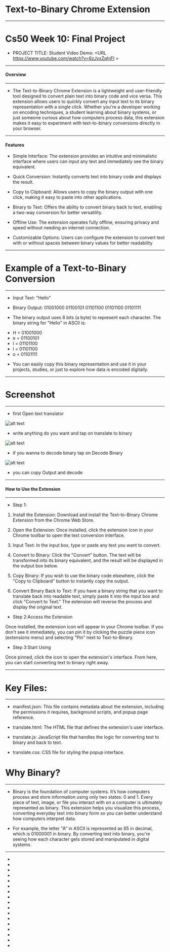 
# Text-to-Binary Chrome Extension
_________________________________

# Cs50 Week 10: Final Project

* PROJECT TITLE: Student Video Demo: <URL https://www.youtube.com/watch?v=6zJvxZqhjFI >
----------------------------------------------------

#### Overview
_________________________________

* The Text-to-Binary Chrome Extension is a lightweight and user-friendly tool designed to convert plain text into binary code and vice versa. This extension allows users to quickly convert any input text to its binary representation with a single click. Whether you're a developer working on encoding techniques, a student learning about binary systems, or just someone curious about how computers process data, this extension makes it easy to experiment with text-to-binary conversions directly in your browser.

---------------------------------------------------------------

#### Features

- Simple Interface: The extension provides an intuitive and minimalistic interface where users can input any text and immediately see the binary equivalent.

- Quick Conversion: Instantly converts text into binary code and displays the result.

- Copy to Clipboard: Allows users to copy the binary output with one click, making it easy to paste into other applications.

- Binary to Text: Offers the ability to convert binary back to text, enabling a two-way conversion for better versatility.

- Offline Use: The extension operates fully offline, ensuring privacy and speed without needing an internet connection.

- Customizable Options: Users can configure the extension to convert text with or without spaces between binary values for better readability

---------------------------------------------------------------------

# Example of a Text-to-Binary Conversion
___________________________________________________

- Input Text: "Hello"

- Binary Output: 01001000 01100101 01101100 01101100 01101111

* The binary output uses 8 bits (a byte) to represent each character. The binary string for "Hello" in ASCII is:

- H = 01001000
- e = 01100101
- l = 01101100
- l = 01101100
- o = 01101111

* You can easily copy this binary representation and use it in your projects, studies, or just to explore how data is encoded digitally.

------------------------------------------------------

# Screenshot
_____________________________
- first Open text translator

![alt text](Screenshot/1.png)

- write anything do you want
and tap on translate to binary

![alt text](Screenshot/2.png)

- if you wanna to decode binary
tap on Decode Binary

![alt text](Screenshot/3.png)

- you can copy Output and decode
----------------------------------------------

#### How to Use the Extension
____________________________________

* Step 1:

1. Install the Extension: Download and install the Text-to-Binary Chrome Extension from the Chrome Web Store.

2. Open the Extension: Once installed, click the extension icon in your Chrome toolbar to open the text conversion interface.

3. Input Text: In the input box, type or paste any text you want to convert.

4. Convert to Binary: Click the "Convert" button. The text will be transformed into its binary equivalent, and the result will be displayed in the output box below.

5. Copy Binary: If you wish to use the binary code elsewhere, click the "Copy to Clipboard" button to instantly copy the output.

6. Convert Binary Back to Text: If you have a binary string that you want to translate back into readable text, simply paste it into the input box and click "Convert to Text." The extension will reverse the process and display the original text.

* Step 2:Access the Extension

Once installed, the extension icon will appear in your Chrome toolbar. If you don't see it immediately, you can pin it by clicking the puzzle piece icon (extensions menu) and selecting "Pin" next to Text-to-Binary.

* Step 3:Start Using

Once pinned, click the icon to open the extension's interface. From here, you can start converting text to binary right away.

-------------------------------------------------------------------------

# Key Files:
__________________________

- manifest.json: This file contains metadata about the extension, including the permissions it requires, background scripts, and popup page reference.

- translate.html: The HTML file that defines the extension's user interface.
- translate.js: JavaScript file that handles the logic for converting text to binary and back to text.
- translate.css: CSS file for styling the popup interface.

# Why Binary?
____________________________

* Binary is the foundation of computer systems. It’s how computers process and store information using only two states: 0 and 1. Every piece of text, image, or file you interact with on a computer is ultimately represented as binary. This extension helps you visualize this process, converting everyday text into binary form so you can better understand how computers interpret data.

* For example, the letter "A" in ASCII is represented as 65 in decimal, which is 01000001 in binary. By converting text into binary, you're seeing how each character gets stored and manipulated in digital systems.
------------------------------------------------------------------
*
*
*
*
*
*
*
*
*
*
*
*
*
*
*
*
*
